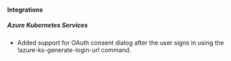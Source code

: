 
#### Integrations

##### Azure Kubernetes Services

- Added support for OAuth consent dialog after the user signs in using the !azure-ks-generate-login-url command.
